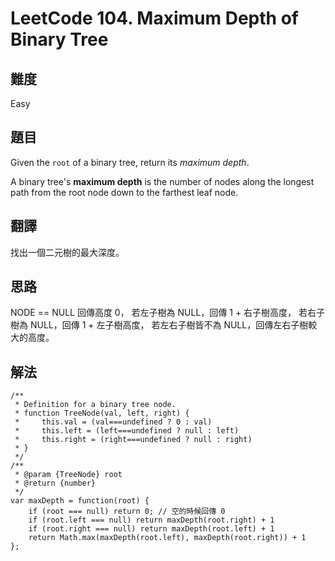 # LeetCode 104. Maximum Depth of Binary Tree

## 難度

Easy

## 題目

Given the ```root``` of a binary tree, return its _maximum depth_.

A binary tree's **maximum depth** is the number of nodes along the longest path from the root node down to the farthest leaf node.

## 翻譯

找出一個二元樹的最大深度。

## 思路

NODE == NULL 回傳高度 0，
若左子樹為 NULL，回傳 1 + 右子樹高度，
若右子樹為 NULL，回傳 1 + 左子樹高度，
若左右子樹皆不為 NULL，回傳左右子樹較大的高度。

## 解法

```
/**
 * Definition for a binary tree node.
 * function TreeNode(val, left, right) {
 *     this.val = (val===undefined ? 0 : val)
 *     this.left = (left===undefined ? null : left)
 *     this.right = (right===undefined ? null : right)
 * }
 */
/**
 * @param {TreeNode} root
 * @return {number}
 */
var maxDepth = function(root) {
    if (root === null) return 0; // 空的時候回傳 0 
    if (root.left === null) return maxDepth(root.right) + 1
    if (root.right === null) return maxDepth(root.left) + 1
    return Math.max(maxDepth(root.left), maxDepth(root.right)) + 1
};
```
